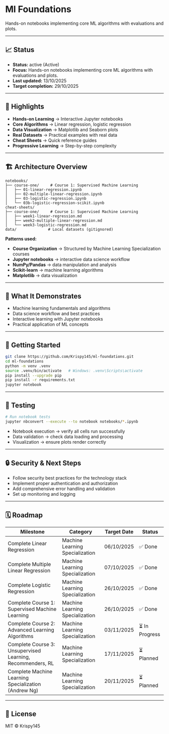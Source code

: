 # Ml Foundations

Hands-on notebooks implementing core ML algorithms with evaluations and plots.

---

## 📈 Status

- **Status:** active (Active)
- **Focus:** Hands-on notebooks implementing core ML algorithms with evaluations and plots.
- **Last updated:** 13/10/2025
- **Target completion:** 29/10/2025

---

## 🔑 Highlights

- **Hands-on Learning** → Interactive Jupyter notebooks
- **Core Algorithms** → Linear regression, logistic regression
- **Data Visualization** → Matplotlib and Seaborn plots
- **Real Datasets** → Practical examples with real data
- **Cheat Sheets** → Quick reference guides
- **Progressive Learning** → Step-by-step complexity

---

## 🏗 Architecture Overview

```
notebooks/
├── course-one/     # Course 1: Supervised Machine Learning
│   ├── 01-linear-regression.ipynb
│   ├── 02-multiple-linear-regression.ipynb
│   ├── 03-logistic-regression.ipynb
│   └── 03b-logistic-regression-scikit.ipynb
cheat-sheets/
├── course-one/     # Course 1: Supervised Machine Learning
│   ├── week1-linear-regression.md
│   ├── week2-multiple-linear-regression.md
│   └── week3-logistic-regression.md
data/              # Local datasets (gitignored)
```

**Patterns used:**

- **Course Organization** → Structured by Machine Learning Specialization courses
- **Jupyter notebooks** → interactive data science workflow
- **NumPy/Pandas** → data manipulation and analysis
- **Scikit-learn** → machine learning algorithms
- **Matplotlib** → data visualization

---

## 📱 What It Demonstrates

- Machine learning fundamentals and algorithms
- Data science workflow and best practices
- Interactive learning with Jupyter notebooks
- Practical application of ML concepts

---

## 🚀 Getting Started

```bash
git clone https://github.com/Krispy145/ml-foundations.git
cd ml-foundations
python -m venv .venv
source .venv/bin/activate   # Windows: .venv\Scripts\activate
pip install --upgrade pip
pip install -r requirements.txt
jupyter notebook
```

---

## 🧪 Testing

```bash
# Run notebook tests
jupyter nbconvert --execute --to notebook notebooks/*.ipynb
```

- Notebook execution → verify all cells run successfully
- Data validation → check data loading and processing
- Visualization → ensure plots render correctly

---

## 🔒 Security & Next Steps

- Follow security best practices for the technology stack
- Implement proper authentication and authorization
- Add comprehensive error handling and validation
- Set up monitoring and logging

---

## 🗓 Roadmap

| Milestone                    | Category              | Target Date | Status     |
| ---------------------------- | --------------------- | ----------- | ---------- |
| Complete Linear Regression | Machine Learning Specialization | 06/10/2025 | ✅ Done |
| Complete Multiple Linear Regression | Machine Learning Specialization | 07/10/2025 | ✅ Done |
| Complete Logistic Regression | Machine Learning Specialization | 26/10/2025 | ✅ Done |
| Complete Course 1: Supervised Machine Learning | Machine Learning Specialization | 26/10/2025 | ✅ Done |
| Complete Course 2: Advanced Learning Algorithms | Machine Learning Specialization | 03/11/2025 | ⏳ In Progress |
| Complete Course 3: Unsupervised Learning, Recommenders, RL | Machine Learning Specialization | 17/11/2025 | ⏳ Planned |
| Complete Machine Learning Specialization (Andrew Ng) | Machine Learning Specialization | 20/11/2025 | ⏳ Planned |


---

## 📄 License

MIT © Krispy145
